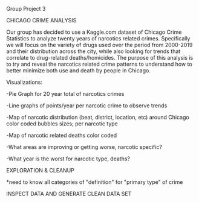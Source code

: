Group Project 3

CHICAGO CRIME ANALYSIS

Our group has decided to use a Kaggle.com dataset of Chicago Crime Statistics to analyze twenty years of narcotics related crimes. Specifically we will focus on the variety of drugs used over the period from 2000-2019 and their distribution across the city, while also looking for trends that correlate to drug-related deaths/homicides. The purpose of this analysis is to try and reveal the narcotics related crime patterns to understand how to better minimize both use and death by people in Chicago.

Visualizations:

-Pie Graph for 20 year total of narcotics crimes

-Line graphs of points/year per narcotic crime to observe trends

-Map of narcotic distribution (beat, district, location, etc) around Chicago color coded bubbles sizes; per narcotic type

-Map of narcotic related deaths color coded

-What areas are improving or getting worse, narcotic specific?

-What year is the worst for narcotic type, deaths?

EXPLORATION & CLEANUP

*need to know all categories of "definition" for "primary type" of crime

INSPECT DATA AND GENERATE CLEAN DATA SET

